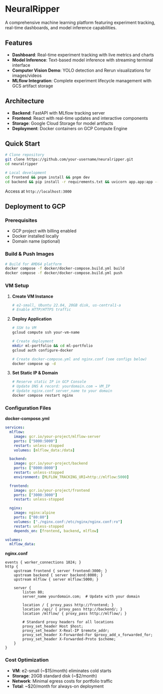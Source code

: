 # NeuralRipper

A comprehensive machine learning platform featuring experiment tracking, real-time dashboards, and model inference capabilities.

## Features

- **Dashboard**: Real-time experiment tracking with live metrics and charts
- **Model Inference**: Text-based model inference with streaming terminal interface
- **Computer Vision Demo**: YOLO detection and Rerun visualizations for images/videos
- **MLflow Integration**: Complete experiment lifecycle management with GCS artifact storage

## Architecture

- **Backend**: FastAPI with MLflow tracking server
- **Frontend**: React with real-time updates and interactive components
- **Storage**: Google Cloud Storage for model artifacts
- **Deployment**: Docker containers on GCP Compute Engine

## Quick Start

```bash
# Clone repository
git clone https://github.com/your-username/neuralripper.git
cd neuralripper

# Local development
cd frontend && pnpm install && pnpm dev
cd backend && pip install -r requirements.txt && uvicorn app.app:app --reload
```

Access at `http://localhost:3000`

## Deployment to GCP

### Prerequisites
- GCP project with billing enabled
- Docker installed locally
- Domain name (optional)

### Build & Push Images

```bash
# Build for AMD64 platform
docker compose -f docker/docker-compose.build.yml build
docker compose -f docker/docker-compose.build.yml push
```

### VM Setup

1. **Create VM Instance**
   ```bash
   # e2-small, Ubuntu 22.04, 20GB disk, us-central1-a
   # Enable HTTP/HTTPS traffic
   ```

2. **Deploy Application**
   ```bash
   # SSH to VM
   gcloud compute ssh your-vm-name
   
   # Create deployment
   mkdir ml-portfolio && cd ml-portfolio
   gcloud auth configure-docker
   
   # Create docker-compose.yml and nginx.conf (see configs below)
   docker compose up -d
   ```

3. **Set Static IP & Domain**
   ```bash
   # Reserve static IP in GCP Console
   # Update DNS A record: yourdomain.com → VM_IP
   # Update nginx.conf server_name to your domain
   docker compose restart nginx
   ```

### Configuration Files

**docker-compose.yml**
```yaml
services:
  mlflow:
    image: gcr.io/your-project/mlflow-server
    ports: ["5000:5000"]
    restart: unless-stopped
    volumes: [mlflow_data:/data]

  backend:
    image: gcr.io/your-project/backend
    ports: ["8000:8000"]
    restart: unless-stopped
    environment: [MLFLOW_TRACKING_URI=http://mlflow:5000]

  frontend:
    image: gcr.io/your-project/frontend
    ports: ["3000:3000"]
    restart: unless-stopped

  nginx:
    image: nginx:alpine
    ports: ["80:80"]
    volumes: ["./nginx.conf:/etc/nginx/nginx.conf:ro"]
    restart: unless-stopped
    depends_on: [frontend, backend, mlflow]

volumes:
  mlflow_data:
```

**nginx.conf**
```nginx
events { worker_connections 1024; }
http {
    upstream frontend { server frontend:3000; }
    upstream backend { server backend:8000; }
    upstream mlflow { server mlflow:5000; }

    server {
        listen 80;
        server_name yourdomain.com;  # Update with your domain
        
        location / { proxy_pass http://frontend; }
        location /api/ { proxy_pass http://backend/; }
        location /mlflow/ { proxy_pass http://mlflow/; }
        
        # Standard proxy headers for all locations
        proxy_set_header Host $host;
        proxy_set_header X-Real-IP $remote_addr;
        proxy_set_header X-Forwarded-For $proxy_add_x_forwarded_for;
        proxy_set_header X-Forwarded-Proto $scheme;
    }
}
```

### Cost Optimization

- **VM**: e2-small (~$15/month) eliminates cold starts
- **Storage**: 20GB standard disk (~$2/month)
- **Network**: Minimal egress costs for portfolio traffic
- **Total**: ~$20/month for always-on deployment